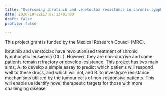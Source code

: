 ```yaml
---
title: "Overcoming ibrutinib and venetoclax resistance in chronic lymphocytic leukaemia."
date: 2020-10-22T17:07:13+01:00
draft: false
profile: false

---
```

This project grant is funded by the Medical Research Council (MRC).

Ibrutinib and venetoclax have revolutionised treatment of chronic lymphocytic leukaemia (CLL). However, they are non-curative and some patients remain refractory or develop resistance. This project has two main aims; A. to develop a simple assay to predict which patients will respond well to these drugs, and which will not, and B. to investigate resistance mechanisms utilised by the tumour cells of non-responsive patients. This will enable us identify novel therapeutic targets for those with more challenging disease.
